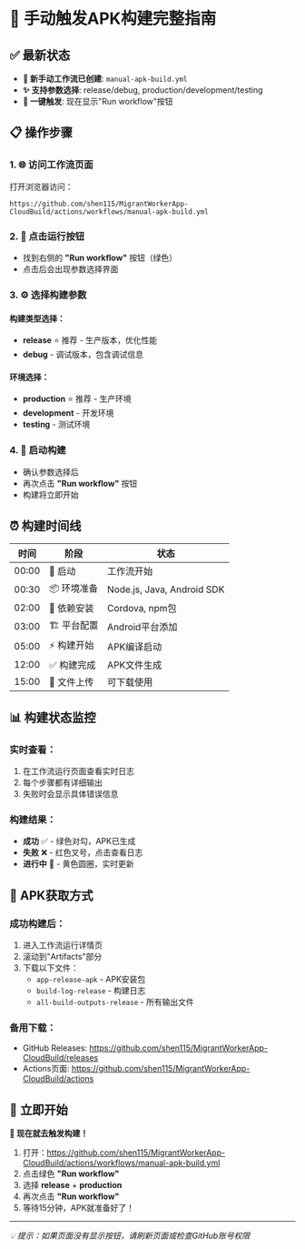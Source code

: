 # 🚀 手动触发APK构建完整指南

## ✅ 最新状态
- **🎯 新手动工作流已创建**: `manual-apk-build.yml`
- **✨ 支持参数选择**: release/debug, production/development/testing
- **🔧 一键触发**: 现在显示"Run workflow"按钮

## 📋 操作步骤

### 1. 🌐 访问工作流页面
打开浏览器访问：
```
https://github.com/shen115/MigrantWorkerApp-CloudBuild/actions/workflows/manual-apk-build.yml
```

### 2. 🎯 点击运行按钮
- 找到右侧的 **"Run workflow"** 按钮（绿色）
- 点击后会出现参数选择界面

### 3. ⚙️ 选择构建参数

#### 构建类型选择：
- **release** ⭐ 推荐 - 生产版本，优化性能
- **debug** - 调试版本，包含调试信息

#### 环境选择：
- **production** ⭐ 推荐 - 生产环境
- **development** - 开发环境
- **testing** - 测试环境

### 4. 🚀 启动构建
- 确认参数选择后
- 再次点击 **"Run workflow"** 按钮
- 构建将立即开始

## ⏰ 构建时间线

| 时间 | 阶段 | 状态 |
|------|------|------|
| 00:00 | 🚀 启动 | 工作流开始 |
| 00:30 | 📦 环境准备 | Node.js, Java, Android SDK |
| 02:00 | 🔧 依赖安装 | Cordova, npm包 |
| 03:00 | 🏗️ 平台配置 | Android平台添加 |
| 05:00 | ⚡ 构建开始 | APK编译启动 |
| 12:00 | ✅ 构建完成 | APK文件生成 |
| 15:00 | 📱 文件上传 | 可下载使用 |

## 📊 构建状态监控

### 实时查看：
1. 在工作流运行页面查看实时日志
2. 每个步骤都有详细输出
3. 失败时会显示具体错误信息

### 构建结果：
- **成功** ✅ - 绿色对勾，APK已生成
- **失败** ❌ - 红色叉号，点击查看日志
- **进行中** 🔄 - 黄色圆圈，实时更新

## 📱 APK获取方式

### 成功构建后：
1. 进入工作流运行详情页
2. 滚动到"Artifacts"部分
3. 下载以下文件：
   - `app-release-apk` - APK安装包
   - `build-log-release` - 构建日志
   - `all-build-outputs-release` - 所有输出文件

### 备用下载：
- GitHub Releases: https://github.com/shen115/MigrantWorkerApp-CloudBuild/releases
- Actions页面: https://github.com/shen115/MigrantWorkerApp-CloudBuild/actions

## 🎯 立即开始

**🚀 现在就去触发构建！**

1. 打开：https://github.com/shen115/MigrantWorkerApp-CloudBuild/actions/workflows/manual-apk-build.yml
2. 点击绿色 **"Run workflow"**
3. 选择 **release** + **production**
4. 再次点击 **"Run workflow"**
5. 等待15分钟，APK就准备好了！

---
*💡 提示：如果页面没有显示按钮，请刷新页面或检查GitHub账号权限*